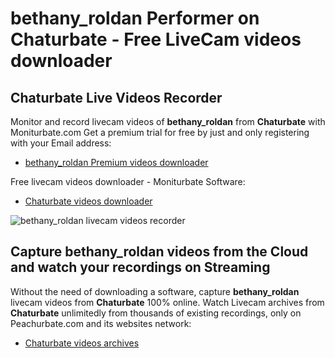 # bethany_roldan Performer on Chaturbate - Free LiveCam videos downloader

## Chaturbate Live Videos Recorder

Monitor and record livecam videos of **bethany_roldan** from **Chaturbate** with Moniturbate.com
Get a premium trial for free by just and only registering with your Email address:
* [bethany_roldan Premium videos downloader](https://moniturbate.com/request-demo-licence-key.html)

Free livecam videos downloader - Moniturbate Software:
* [Chaturbate videos downloader](https://moniturbate.com/moniturbate-download-software.html)

![bethany_roldan livecam videos recorder](https://peachurnet.com/templates/moniturbate-software.png)


## Capture bethany_roldan videos from the Cloud and watch your recordings on Streaming

Without the need of downloading a software, capture **bethany_roldan** livecam videos from **Chaturbate** 100% online.
Watch Livecam archives from **Chaturbate** unlimitedly from thousands of existing recordings, only on Peachurbate.com and its websites network:
* [Chaturbate videos archives](https://peachurnet.com/)